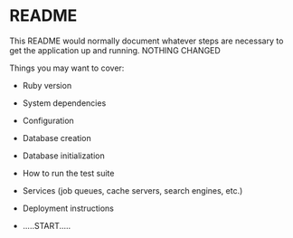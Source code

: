 # README

This README would normally document whatever steps are necessary to get the
application up and running. NOTHING CHANGED

Things you may want to cover:

* Ruby version

* System dependencies

* Configuration

* Database creation

* Database initialization

* How to run the test suite

* Services (job queues, cache servers, search engines, etc.)

* Deployment instructions

* .....START.....
